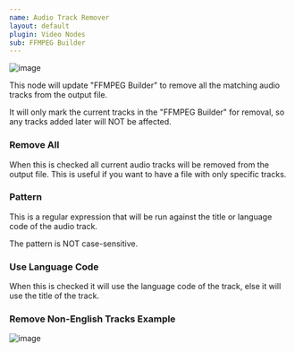 ```yaml
---
name: Audio Track Remover
layout: default
plugin: Video Nodes
sub: FFMPEG Builder
---
```


![image](https://user-images.githubusercontent.com/958400/164949012-1520e929-ff4b-4002-847a-e57cdbc3b04f.png)

This node will update "FFMPEG Builder" to remove all the matching audio tracks from the output file.  

It will only mark the current tracks in the "FFMPEG Builder" for removal, so any tracks added later will NOT be affected.

### Remove All
When this is checked all current audio tracks will be removed from the output file.  This is useful if you want to have a file with only specific tracks.

### Pattern
This is a regular expression that will be run against the title or language code of the audio track.

The pattern is NOT case-sensitive.

### Use Language Code
When this is checked it will use the language code of the track, else it will use the title of the track.


### Remove Non-English Tracks Example
![image](https://user-images.githubusercontent.com/958400/164949105-c434f247-902b-44e3-ab2f-acdf9e2a8af5.png)
